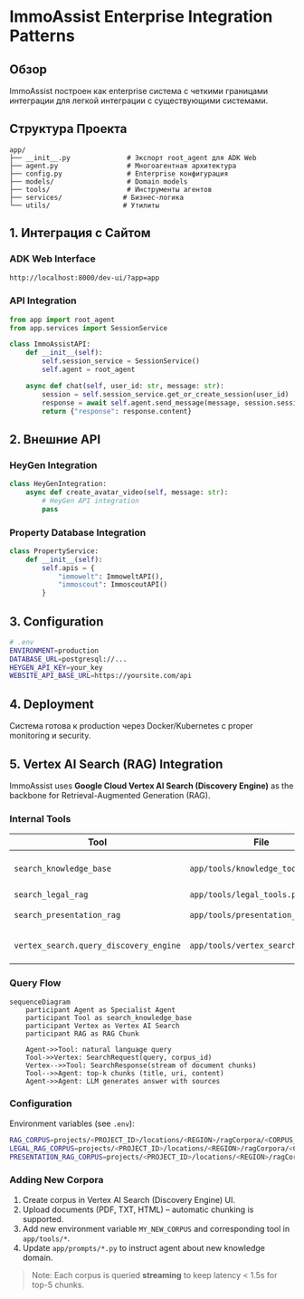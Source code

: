# ImmoAssist Enterprise Integration Patterns

## Обзор

ImmoAssist построен как enterprise система с четкими границами интеграции для легкой интеграции с существующими системами.

## Структура Проекта

```
app/
├── __init__.py              # Экспорт root_agent для ADK Web
├── agent.py                 # Многоагентная архитектура
├── config.py                # Enterprise конфигурация
├── models/                  # Domain models
├── tools/                   # Инструменты агентов
├── services/               # Бизнес-логика
└── utils/                  # Утилиты
```

## 1. Интеграция с Сайтом

### ADK Web Interface

```bash
http://localhost:8000/dev-ui/?app=app
```

### API Integration

```python
from app import root_agent
from app.services import SessionService

class ImmoAssistAPI:
    def __init__(self):
        self.session_service = SessionService()
        self.agent = root_agent

    async def chat(self, user_id: str, message: str):
        session = self.session_service.get_or_create_session(user_id)
        response = await self.agent.send_message(message, session.session_id)
        return {"response": response.content}
```

## 2. Внешние API

### HeyGen Integration

```python
class HeyGenIntegration:
    async def create_avatar_video(self, message: str):
        # HeyGen API integration
        pass
```

### Property Database Integration

```python
class PropertyService:
    def __init__(self):
        self.apis = {
            "immowelt": ImmoweltAPI(),
            "immoscout": ImmoscoutAPI()
        }
```

## 3. Configuration

```bash
# .env
ENVIRONMENT=production
DATABASE_URL=postgresql://...
HEYGEN_API_KEY=your_key
WEBSITE_API_BASE_URL=https://yoursite.com/api
```

## 4. Deployment

Система готова к production через Docker/Kubernetes с proper monitoring и security.

## 5. Vertex AI Search (RAG) Integration

ImmoAssist uses **Google Cloud Vertex AI Search (Discovery Engine)** as the backbone for Retrieval-Augmented Generation (RAG).

### Internal Tools

| Tool                                   | File                              | Purpose                                                                                                                    |
| -------------------------------------- | --------------------------------- | -------------------------------------------------------------------------------------------------------------------------- |
| `search_knowledge_base`                | `app/tools/knowledge_tools.py`    | Retrieve legal & process knowledge from Discovery Engine RAG corpus. Returns chunks with metadata and citations.           |
| `search_legal_rag`                     | `app/tools/legal_tools.py`        | Query legally-relevant corpus (e.g. BGB, BauGB).                                                                           |
| `search_presentation_rag`              | `app/tools/presentation_tools.py` | Retrieve marketing/presentation snippets (e.g. slides, brochures).                                                         |
| `vertex_search.query_discovery_engine` | `app/tools/vertex_search.py`      | Low-level wrapper around `DiscoveryEngine.SearchServiceClient.search_stream` with automatic pagination & safety-filtering. |

### Query Flow

```mermaid
sequenceDiagram
    participant Agent as Specialist Agent
    participant Tool as search_knowledge_base
    participant Vertex as Vertex AI Search
    participant RAG as RAG Chunk

    Agent->>Tool: natural language query
    Tool->>Vertex: SearchRequest(query, corpus_id)
    Vertex-->>Tool: SearchResponse(stream of document chunks)
    Tool-->>Agent: top-k chunks (title, uri, content)
    Agent->>Agent: LLM generates answer with sources
```

### Configuration

Environment variables (see `.env`):

```bash
RAG_CORPUS=projects/<PROJECT_ID>/locations/<REGION>/ragCorpora/<CORPUS_ID>
LEGAL_RAG_CORPUS=projects/<PROJECT_ID>/locations/<REGION>/ragCorpora/<CORPUS_ID_LEGAL>
PRESENTATION_RAG_CORPUS=projects/<PROJECT_ID>/locations/<REGION>/ragCorpora/<CORPUS_ID_PRESENTATION>
```

### Adding New Corpora

1. Create corpus in Vertex AI Search (Discovery Engine) UI.
2. Upload documents (PDF, TXT, HTML) – automatic chunking is supported.
3. Add new environment variable `MY_NEW_CORPUS` and corresponding tool in `app/tools/*`.
4. Update `app/prompts/*.py` to instruct agent about new knowledge domain.

> Note: Each corpus is queried **streaming** to keep latency < 1.5s for top-5 chunks.
